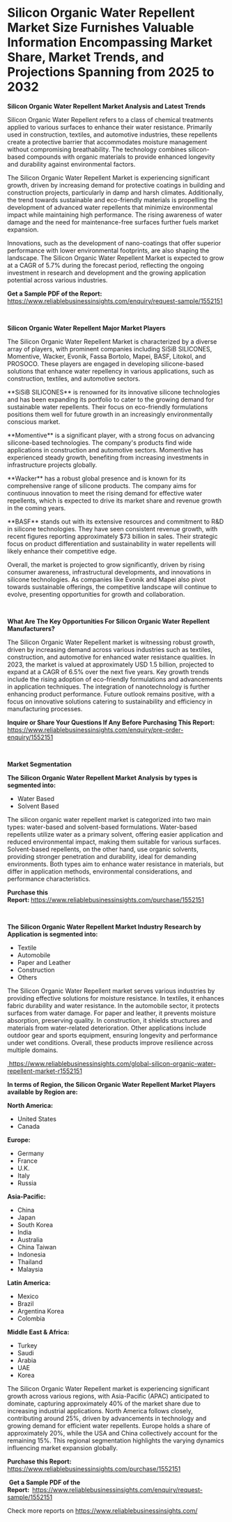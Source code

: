 <p><h1>Silicon Organic Water Repellent Market Size Furnishes Valuable Information Encompassing Market Share, Market Trends, and Projections Spanning from 2025 to 2032</h1></p><p><strong>Silicon Organic Water Repellent Market Analysis and Latest Trends</strong></p>
<p><p>Silicon Organic Water Repellent refers to a class of chemical treatments applied to various surfaces to enhance their water resistance. Primarily used in construction, textiles, and automotive industries, these repellents create a protective barrier that accommodates moisture management without compromising breathability. The technology combines silicon-based compounds with organic materials to provide enhanced longevity and durability against environmental factors.</p><p>The Silicon Organic Water Repellent Market is experiencing significant growth, driven by increasing demand for protective coatings in building and construction projects, particularly in damp and harsh climates. Additionally, the trend towards sustainable and eco-friendly materials is propelling the development of advanced water repellents that minimize environmental impact while maintaining high performance. The rising awareness of water damage and the need for maintenance-free surfaces further fuels market expansion. </p><p>Innovations, such as the development of nano-coatings that offer superior performance with lower environmental footprints, are also shaping the landscape. The Silicon Organic Water Repellent Market is expected to grow at a CAGR of 5.7% during the forecast period, reflecting the ongoing investment in research and development and the growing application potential across various industries.</p></p>
<p><strong>Get a Sample PDF of the Report:&nbsp;</strong> <a href="https://www.reliablebusinessinsights.com/enquiry/request-sample/1552151?utm_campaign=1558&utm_medium=2&utm_source=Github&utm_content=ia&utm_term=01022025&utm_id=silicon-organic-water-repellent">https://www.reliablebusinessinsights.com/enquiry/request-sample/1552151</a></p>
<p>&nbsp;</p>
<p><strong>Silicon Organic Water Repellent Major Market Players</strong></p>
<p><p>The Silicon Organic Water Repellent Market is characterized by a diverse array of players, with prominent companies including SiSiB SILICONES, Momentive, Wacker, Evonik, Fassa Bortolo, Mapei, BASF, Litokol, and PROSOCO. These players are engaged in developing silicone-based solutions that enhance water repellency in various applications, such as construction, textiles, and automotive sectors.</p><p>**SiSiB SILICONES** is renowned for its innovative silicone technologies and has been expanding its portfolio to cater to the growing demand for sustainable water repellents. Their focus on eco-friendly formulations positions them well for future growth in an increasingly environmentally conscious market.</p><p>**Momentive** is a significant player, with a strong focus on advancing silicone-based technologies. The company's products find wide applications in construction and automotive sectors. Momentive has experienced steady growth, benefiting from increasing investments in infrastructure projects globally.</p><p>**Wacker** has a robust global presence and is known for its comprehensive range of silicone products. The company aims for continuous innovation to meet the rising demand for effective water repellents, which is expected to drive its market share and revenue growth in the coming years.</p><p>**BASF** stands out with its extensive resources and commitment to R&D in silicone technologies. They have seen consistent revenue growth, with recent figures reporting approximately $73 billion in sales. Their strategic focus on product differentiation and sustainability in water repellents will likely enhance their competitive edge.</p><p>Overall, the market is projected to grow significantly, driven by rising consumer awareness, infrastructural developments, and innovations in silicone technologies. As companies like Evonik and Mapei also pivot towards sustainable offerings, the competitive landscape will continue to evolve, presenting opportunities for growth and collaboration.</p></p>
<p>&nbsp;</p>
<p><strong>What Are The Key Opportunities For Silicon Organic Water Repellent Manufacturers?</strong></p>
<p><p>The Silicon Organic Water Repellent market is witnessing robust growth, driven by increasing demand across various industries such as textiles, construction, and automotive for enhanced water resistance qualities. In 2023, the market is valued at approximately USD 1.5 billion, projected to expand at a CAGR of 6.5% over the next five years. Key growth trends include the rising adoption of eco-friendly formulations and advancements in application techniques. The integration of nanotechnology is further enhancing product performance. Future outlook remains positive, with a focus on innovative solutions catering to sustainability and efficiency in manufacturing processes.</p></p>
<p><strong>Inquire or Share Your Questions If Any Before Purchasing This Report:</strong> <a href="https://www.reliablebusinessinsights.com/enquiry/pre-order-enquiry/1552151?utm_campaign=1558&utm_medium=2&utm_source=Github&utm_content=ia&utm_term=01022025&utm_id=silicon-organic-water-repellent">https://www.reliablebusinessinsights.com/enquiry/pre-order-enquiry/1552151</a></p>
<p>&nbsp;</p>
<p><strong>Market Segmentation</strong></p>
<p><strong>The Silicon Organic Water Repellent Market Analysis by types is segmented into:</strong></p>
<p><ul><li>Water Based</li><li>Solvent Based</li></ul></p>
<p><p>The silicon organic water repellent market is categorized into two main types: water-based and solvent-based formulations. Water-based repellents utilize water as a primary solvent, offering easier application and reduced environmental impact, making them suitable for various surfaces. Solvent-based repellents, on the other hand, use organic solvents, providing stronger penetration and durability, ideal for demanding environments. Both types aim to enhance water resistance in materials, but differ in application methods, environmental considerations, and performance characteristics.</p></p>
<p><strong>Purchase this Report:&nbsp;</strong><a href="https://www.reliablebusinessinsights.com/purchase/1552151?utm_campaign=1558&utm_medium=2&utm_source=Github&utm_content=ia&utm_term=01022025&utm_id=silicon-organic-water-repellent">https://www.reliablebusinessinsights.com/purchase/1552151</a></p>
<p>&nbsp;</p>
<p><strong>The Silicon Organic Water Repellent Market Industry Research by Application is segmented into:</strong></p>
<p><ul><li>Textile</li><li>Automobile</li><li>Paper and Leather</li><li>Construction</li><li>Others</li></ul></p>
<p><p>The Silicon Organic Water Repellent market serves various industries by providing effective solutions for moisture resistance. In textiles, it enhances fabric durability and water resistance. In the automobile sector, it protects surfaces from water damage. For paper and leather, it prevents moisture absorption, preserving quality. In construction, it shields structures and materials from water-related deterioration. Other applications include outdoor gear and sports equipment, ensuring longevity and performance under wet conditions. Overall, these products improve resilience across multiple domains.</p></p>
<p><a href="https://www.reliablebusinessinsights.com/global-silicon-organic-water-repellent-market-r1552151?utm_campaign=1558&utm_medium=2&utm_source=Github&utm_content=ia&utm_term=01022025&utm_id=silicon-organic-water-repellent">&nbsp;https://www.reliablebusinessinsights.com/global-silicon-organic-water-repellent-market-r1552151</a></p>
<p><strong>In terms of Region, the Silicon Organic Water Repellent Market Players available by Region are:</strong></p>
<p>
    <p> <strong> North America: </strong>
        <ul>
            <li>United States</li>
            <li>Canada</li>
        </ul>
        </p> 
    <p> <strong> Europe: </strong>
        <ul>
            <li>Germany</li>
            <li>France</li>
            <li>U.K.</li>
            <li>Italy</li>
            <li>Russia</li>
        </ul>
        </p> 
    <p> <strong> Asia-Pacific: </strong>
        <ul>
            <li>China</li>
            <li>Japan</li>
            <li>South Korea</li>
            <li>India</li>
            <li>Australia</li>
            <li>China Taiwan</li>
            <li>Indonesia</li>
            <li>Thailand</li>
            <li>Malaysia</li>
        </ul>
        </p> 
    <p> <strong> Latin America: </strong>
        <ul>
            <li>Mexico</li>
            <li>Brazil</li>
            <li>Argentina Korea</li>
            <li>Colombia</li>
        </ul>
        </p> 
    <p> <strong> Middle East & Africa: </strong>
        <ul>
            <li>Turkey</li>
            <li>Saudi</li>
            <li>Arabia</li>
            <li>UAE</li>
            <li>Korea</li>
        </ul>
    </p>
    </p>
<p><p>The Silicon Organic Water Repellent market is experiencing significant growth across various regions, with Asia-Pacific (APAC) anticipated to dominate, capturing approximately 40% of the market share due to increasing industrial applications. North America follows closely, contributing around 25%, driven by advancements in technology and growing demand for efficient water repellents. Europe holds a share of approximately 20%, while the USA and China collectively account for the remaining 15%. This regional segmentation highlights the varying dynamics influencing market expansion globally.</p></p>
<p><strong>Purchase this Report: </strong><a href="https://www.reliablebusinessinsights.com/purchase/1552151?utm_campaign=1558&utm_medium=2&utm_source=Github&utm_content=ia&utm_term=01022025&utm_id=silicon-organic-water-repellent">https://www.reliablebusinessinsights.com/purchase/1552151</a></p>
<p>&nbsp;<strong>Get a Sample PDF of the Report:&nbsp;&nbsp;</strong><a href="https://www.reliablebusinessinsights.com/enquiry/request-sample/1552151?utm_campaign=1558&utm_medium=2&utm_source=Github&utm_content=ia&utm_term=01022025&utm_id=silicon-organic-water-repellent">https://www.reliablebusinessinsights.com/enquiry/request-sample/1552151</a></p>
<p><strong></strong></p>
<p>Check more reports on <a href="https://www.reliablebusinessinsights.com/?utm_campaign=1558&utm_medium=2&utm_source=Github&utm_content=ia&utm_term=01022025&utm_id=silicon-organic-water-repellent">https://www.reliablebusinessinsights.com/</a></p>